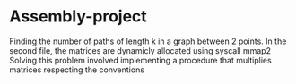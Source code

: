 # Assembly-project
Finding the number of paths of length k in a graph between 2 points.
In the second file, the matrices are dynamicly allocated using syscall mmap2
Solving this problem involved implementing a procedure that multiplies matrices respecting the conventions
